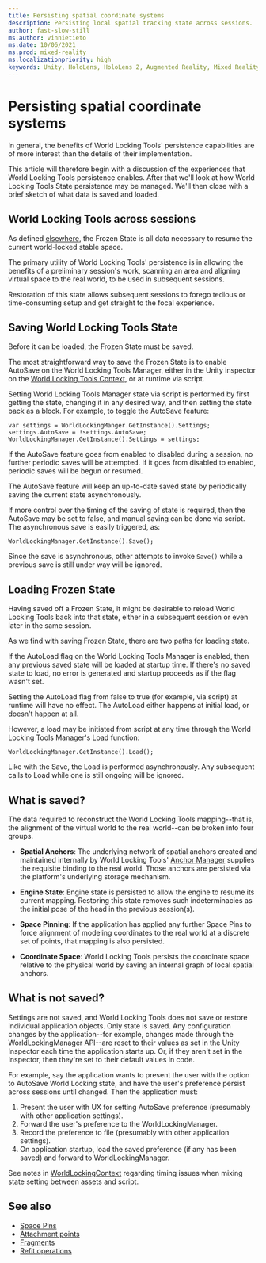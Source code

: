 ```yaml
---
title: Persisting spatial coordinate systems
description: Persisting local spatial tracking state across sessions.
author: fast-slow-still
ms.author: vinnietieto
ms.date: 10/06/2021
ms.prod: mixed-reality
ms.localizationpriority: high
keywords: Unity, HoloLens, HoloLens 2, Augmented Reality, Mixed Reality, ARCore, ARKit, development, MRTK
---
```


# Persisting spatial coordinate systems

In general, the benefits of World Locking Tools' persistence capabilities are of more interest than the details of their implementation.

This article will therefore begin with a discussion of the experiences that World Locking Tools persistence enables. After that we'll look at how World Locking Tools State persistence may be managed. We'll then close with a brief sketch of what data is saved and loaded.

## World Locking Tools across sessions

As defined [elsewhere](../BasicConcepts.md), the Frozen State is all data necessary to resume the current world-locked stable space.

The primary utility of World Locking Tools' persistence is in allowing the benefits of a preliminary session's work, scanning an area and aligning virtual space to the real world, to be used in subsequent sessions.

Restoration of this state allows subsequent sessions to forego tedious or time-consuming setup and get straight to the focal experience.

## Saving World Locking Tools State

Before it can be loaded, the Frozen State must be saved. 

The most straightforward way to save the Frozen State is to enable AutoSave on the World Locking Tools Manager, either in the Unity inspector on the [World Locking Tools Context](xref:Microsoft.MixedReality.WorldLocking.Core.WorldLockingContext), or at runtime via script.

Setting World Locking Tools Manager state via script is performed by first getting the state, changing it in any desired way, and then setting the state back as a block. For example, to toggle the AutoSave feature:

```
var settings = WorldLockingManger.GetInstance().Settings;
settings.AutoSave = !settings.AutoSave;
WorldLockingManager.GetInstance().Settings = settings;
```

If the AutoSave feature goes from enabled to disabled during a session, no further periodic saves will be attempted. If it goes from disabled to enabled, periodic saves will be begun or resumed.

The AutoSave feature will keep an up-to-date saved state by periodically saving the current state asynchronously.

If more control over the timing of the saving of state is required, then the AutoSave may be set to false, and manual saving can be done via script. The asynchronous save is easily triggered, as:

```
WorldLockingManager.GetInstance().Save();
```

Since the save is asynchronous, other attempts to invoke `Save()` while a previous save is still under way will be ignored.

## Loading Frozen State

Having saved off a Frozen State, it might be desirable to reload World Locking Tools back into that state, either in a subsequent session or even later in the same session.

As we find with saving Frozen State, there are two paths for loading state.

If the AutoLoad flag on the World Locking Tools Manager is enabled, then any previous saved state will be loaded at startup time. If there's no saved state to load, no error is generated and startup proceeds as if the flag wasn't set.

Setting the AutoLoad flag from false to true (for example, via script) at runtime will have no effect. The AutoLoad either happens at initial load, or doesn't happen at all.

However, a load may be initiated from script at any time through the World Locking Tools Manager's Load function:

```
WorldLockingManager.GetInstance().Load();
```

Like with the Save, the Load is performed asynchronously. Any subsequent calls to Load while one is still ongoing will be ignored.

## What is saved?

The data required to reconstruct the World Locking Tools mapping--that is, the alignment of the virtual world to the real world--can be broken into four groups.

* **Spatial Anchors**: The underlying network of spatial anchors created and maintained internally by World Locking Tools' [Anchor Manager](xref:Microsoft.MixedReality.WorldLocking.Core.IAnchorManager) supplies the requisite binding to the real world. Those anchors are persisted via the platform's underlying storage mechanism.

* **Engine State**: Engine state is persisted to allow the engine to resume its current mapping. Restoring this state removes such indeterminacies as the initial pose of the head in the previous session(s).

* **Space Pinning**: If the application has applied any further Space Pins to force alignment of modeling coordinates to the real world at a discrete set of points, that mapping is also persisted.

* **Coordinate Space**: World Locking Tools persists the coordinate space relative to the physical world by saving an internal graph of local spatial anchors.

## What is not saved?

Settings are not saved, and World Locking Tools does not save or restore individual application objects. Only state is saved. Any configuration changes by the application--for example, changes made through the WorldLockingManager API--are reset to their values as set in the Unity Inspector each time the application starts up. Or, if they aren't set in the Inspector, then they're set to their default values in code.

For example, say the application wants to present the user with the option to AutoSave World Locking state, and have the user's preference persist across sessions until changed. Then the application must:

1) Present the user with UX for setting AutoSave preference (presumably with other application settings).
2) Forward the user's preference to the WorldLockingManager.
3) Record the preference to file (presumably with other application settings).
4) On application startup, load the saved preference (if any has been saved) and forward to WorldLockingManager.

See notes in [WorldLockingContext](../../HowTos/WorldLockingContext.md#all-settings-may-be-applied-from-script) regarding timing issues when mixing state setting between assets and script.

## See also

* [Space Pins](SpacePins.md)
* [Attachment points](AttachmentPoints.md)
* [Fragments](Fragments.md)
* [Refit operations](RefitOperations.md)
